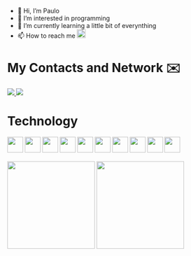 <!-- - 💞️ I’m looking to collaborate on ...-->
- 👋 Hi, I’m Paulo
- 👀 I’m interested in programming
- 🌱 I’m currently learning a little bit of everynthing
- 📫 How to reach me  <a target="_blank" href="mailto:paulofranklin612@gmail.com"> <img src="https://img.shields.io/badge/gmail-D14836?&style=for-the-badge&logo=gmail&logoColor=white" height="20px" />
</a>

<!---
pauloJ34/pauloJ34 is a ✨ special ✨ repository because its `README.md` (this file) appears on your GitHub profile.
You can click the Preview link to take a look at your changes.
--->


# My Contacts and Network ✉️
<a target="_blank" href="https://www.linkedin.com/in/paulo-junior-5212601b5/">
 <img src="https://img.shields.io/badge/linkedin-%230077B5.svg?&style=for-the-badge&logo=linkedin&logoColor=white" />
</a>
<a target="_blank" href="mailto:paulofranklin612@gmail.com">
 <img src="https://img.shields.io/badge/gmail-D14836?&style=for-the-badge&logo=gmail&logoColor=white" />
</a>
<br>

# Technology 
<div style='flex'>
 <img src="https://img.icons8.com/fluency/344/node-js.png" width="36px">
 <img src="https://img.icons8.com/color/344/javascript--v1.png" width="36px"/>
 <img src="https://img.icons8.com/color/344/html-5--v1.png" width="36px"/>
 <img src="https://img.icons8.com/color/344/css3.png" width="36px"/>
 <img src="https://img.icons8.com/color/344/git.png" width="36px"/>
 <img src="https://img.icons8.com/color/344/c-programming.png" width="36px"/>
 <img src="https://img.icons8.com/color/344/c-plus-plus-logo.png" width="36px"/>
 <img src="https://cdn-icons-png.flaticon.com/512/5968/5968313.png" width="36px"/>
 <img src="https://cdn-icons-png.flaticon.com/512/5968/5968332.png" width="36px"/>
 <img src="https://cdn.icon-icons.com/icons2/112/PNG/512/python_18894.png" width="36px"/>
</div>
<br>



<img height="200em" src="https://github-readme-stats.vercel.app/api?username=pauloJ34&show_icons=true&theme=chartreuse-dark" />
<img height="200em" src="https://github-readme-stats-eight-theta.vercel.app/api/top-langs/?username=pauloJ34&theme=chartreuse-dark" />

<br><br>
